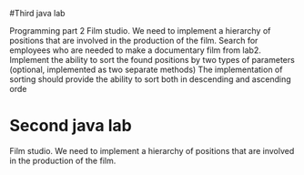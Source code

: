 #Third java lab

Programming part 2 Film studio. We need to implement a hierarchy of positions that are involved in the production of the film. Search for employees who are needed to make a documentary film from lab2. Implement the ability to sort the found positions by two types of parameters (optional, implemented as two separate methods) The implementation of sorting should provide the ability to sort both in descending and ascending orde

# Second java lab
Film studio. We need to implement a hierarchy of positions that are involved in the production of the film. 


